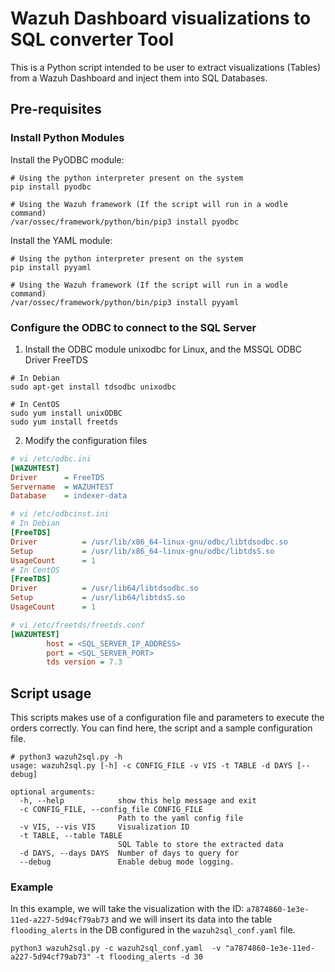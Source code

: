 # Wazuh Dashboard visualizations to SQL converter Tool
This is a Python script intended to be user to extract visualizations (Tables) from a Wazuh Dashboard and inject them into SQL Databases.

## Pre-requisites
### Install Python Modules
Install the PyODBC module:
```shell
# Using the python interpreter present on the system
pip install pyodbc

# Using the Wazuh framework (If the script will run in a wodle command)
/var/ossec/framework/python/bin/pip3 install pyodbc
```

Install the YAML module:
```shell
# Using the python interpreter present on the system
pip install pyyaml

# Using the Wazuh framework (If the script will run in a wodle command)
/var/ossec/framework/python/bin/pip3 install pyyaml
```

### Configure the ODBC to connect to the SQL Server
1. Install the ODBC module unixodbc for Linux, and the MSSQL ODBC Driver FreeTDS
```shell
# In Debian
sudo apt-get install tdsodbc unixodbc

# In CentOS
sudo yum install unixODBC
sudo yum install freetds
```

2. Modify the configuration files
```ini
# vi /etc/odbc.ini
[WAZUHTEST]
Driver      = FreeTDS
Servername  = WAZUHTEST
Database    = indexer-data

# vi /etc/odbcinst.ini
# In Debian
[FreeTDS]
Driver          = /usr/lib/x86_64-linux-gnu/odbc/libtdsodbc.so
Setup           = /usr/lib/x86_64-linux-gnu/odbc/libtdsS.so
UsageCount      = 1
# In CentOS
[FreeTDS]
Driver          = /usr/lib64/libtdsodbc.so
Setup           = /usr/lib64/libtdsS.so
UsageCount      = 1

# vi /etc/freetds/freetds.conf
[WAZUHTEST]
        host = <SQL_SERVER_IP_ADDRESS>
        port = <SQL_SERVER_PORT>
        tds version = 7.3
```

## Script usage
This scripts makes use of a configuration file and parameters to execute the orders correctly.
You can find here, the script and a sample configuration file.
```shell
# python3 wazuh2sql.py -h
usage: wazuh2sql.py [-h] -c CONFIG_FILE -v VIS -t TABLE -d DAYS [--debug]

optional arguments:
  -h, --help            show this help message and exit
  -c CONFIG_FILE, --config_file CONFIG_FILE
                        Path to the yaml config file
  -v VIS, --vis VIS     Visualization ID
  -t TABLE, --table TABLE
                        SQL Table to store the extracted data
  -d DAYS, --days DAYS  Number of days to query for
  --debug               Enable debug mode logging.
```

### Example
In this example, we will take the visualization with the ID: `a7874860-1e3e-11ed-a227-5d94cf79ab73` and we will insert its data into the table `flooding_alerts` in the DB configured in the `wazuh2sql_conf.yaml` file.
```shell
python3 wazuh2sql.py -c wazuh2sql_conf.yaml  -v "a7874860-1e3e-11ed-a227-5d94cf79ab73" -t flooding_alerts -d 30
```